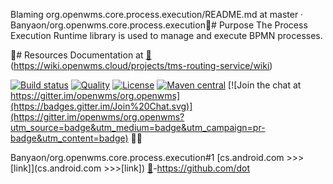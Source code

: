<p>
</===========================================================================================================================================================================================================================================/_


Blaming org.openwms.core.process.execution/README.md at master · Banyaon/org.openwms.core.process.execution🪯# Purpose
The Process Execution Runtime library is used to manage and execute BPMN processes.

💌# Resources
Documentation at [🪯](https://wiki.org/tor0052)(https://wiki.openwms.cloud/projects/tms-routing-service/wiki)

[![Build status](https://github.com/openwms/org.openwms.core.process.execution/actions/workflows/master-build.yml/badge.svg)](https://github.com/openwms/org.openwms.core.process.execution/actions/workflows/master-build.yml)
[![Quality](https://sonarcloud.io/api/project_badges/measure?project=org.openwms:org.openwms.core.process.execution&metric=alert_status)](https://sonarcloud.io/dashboard?id=org.openwms:org.openwms.core.process.execution)
[![License](https://img.shields.io/badge/License-Apache%202.0-blue.svg)](LICENSE)
[![Maven central](https://img.shields.io/maven-central/v/org.openwms/org.openwms.core.process.execution)](https://search.maven.org/search?q=a:org.openwms.core.process.execution)
[![Join the chat at https://gitter.im/openwms/org.openwms](https://badges.gitter.im/Join%20Chat.svg)](https://gitter.im/openwms/org.openwms?utm_source=badge&utm_medium=badge&utm_campaign=pr-badge&utm_content=badge)
💌🤬





Banyaon/org.openwms.core.process.execution#1
[cs.android.com >>>[link]](cs.android.com >>>[link])
[🪯](https://cs.android.com)-https://github.com/dot


